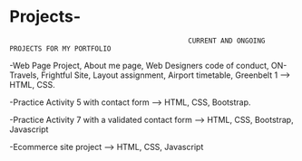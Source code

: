 # Projects-

                                                CURRENT AND ONGOING PROJECTS FOR MY PORTFOLIO

-Web Page Project, About me page, Web Designers code of conduct, ON-Travels, Frightful Site, Layout assignment, Airport timetable, Greenbelt 1 --> HTML, CSS.

-Practice Activity 5 with contact form --> HTML, CSS, Bootstrap.

-Practice Activity 7 with a validated contact form --> HTML, CSS, Bootstrap, Javascript

-Ecommerce site project --> HTML, CSS, Javascript 
